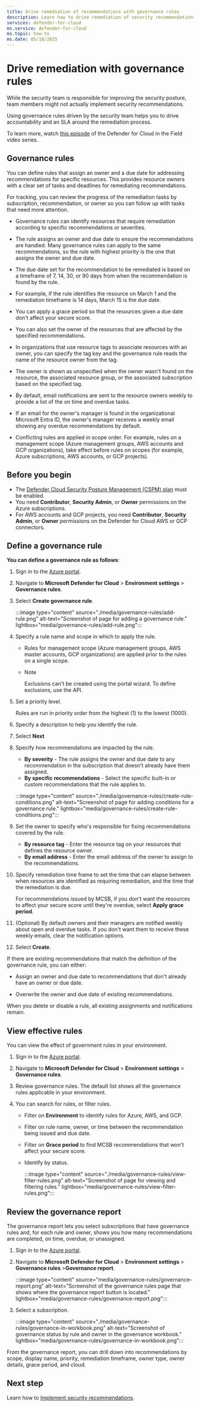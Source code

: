 ```yaml
---
title: Drive remediation of recommendations with governance rules
description: Learn how to drive remediation of security recommendations with governance rules in Microsoft Defender for Cloud
services: defender-for-cloud
ms.service: defender-for-cloud
ms.topic: how-to
ms.date: 05/18/2025
---
```


# Drive remediation with governance rules

While the security team is responsible for improving the security posture, team members might not actually implement security recommendations.

Using governance rules driven by the security team helps you to drive accountability and an SLA around the remediation process.

To learn more, watch [this episode](episode-fifteen.md) of the Defender for Cloud in the Field video series.

## Governance rules

You can define rules that assign an owner and a due date for addressing recommendations for specific resources. This provides resource owners with a clear set of tasks and deadlines for remediating recommendations.

For tracking, you can review the progress of the remediation tasks by subscription, recommendation, or owner so you can follow up with tasks that need more attention.

- Governance rules can identify resources that require remediation according to specific recommendations or severities.
- The rule assigns an owner and due date to ensure the recommendations are handled. Many governance rules can apply to the same recommendations, so the rule with highest priority is the one that assigns the owner and due date.

- The due date set for the recommendation to be remediated is based on a timeframe of 7, 14, 30, or 90 days from when the recommendation is found by the rule.
- For example, if the rule identifies the resource on March 1 and the remediation timeframe is 14 days, March 15 is the due date.
- You can apply a grace period so that the resources given a due date don't affect your secure score.
- You can also set the owner of the resources that are affected by the specified recommendations.
- In organizations that use resource tags to associate resources with an owner, you can specify the tag key and the governance rule reads the name of the resource owner from the tag.
- The owner is shown as unspecified when the owner wasn't found on the resource, the associated resource group, or the associated subscription based on the specified tag.
- By default, email notifications are sent to the resource owners weekly to provide a list of the on time and overdue tasks.
- If an email for the owner's manager is found in the organizational Microsoft Entra ID, the owner's manager receives a weekly email showing any overdue recommendations by default.
- Conflicting rules are applied in scope order. For example, rules on a management scope (Azure management groups, AWS accounts and GCP organizations), take effect before rules on scopes (for example, Azure subscriptions, AWS accounts, or GCP projects).

## Before you begin

- The [Defender Cloud Security Posture Management (CSPM) plan](concept-cloud-security-posture-management.md) must be enabled.
- You need **Contributor**, **Security Admin**, or **Owner** permissions on the Azure subscriptions.
- For AWS accounts and GCP projects,  you need **Contributor**, **Security Admin**, or **Owner** permissions on the Defender for Cloud AWS or GCP connectors.

## Define a governance rule

**You can define a governance rule as follows**:

1. Sign in to the [Azure portal](https://portal.azure.com).

1. Navigate to **Microsoft Defender for Cloud** > **Environment settings** > **Governance rules**.

1. Select **Create governance rule**.

    :::image type="content" source="./media/governance-rules/add-rule.png" alt-text="Screenshot of page for adding a governance rule." lightbox="media/governance-rules/add-rule.png":::

1. Specify a rule name and scope in which to apply the rule.

    - Rules for management scope (Azure management groups, AWS master accounts, GCP organizations) are applied prior to the rules on a single scope.
    - > [!NOTE]
      > Exclusions can't be created using the portal wizard. To define exclusions, use the API.

1. Set a priority level.

    Rules are run in priority order from the highest (1) to the lowest (1000).

1. Specify a description to help you identify the rule.

1. Select **Next**

1. Specify how recommendations are impacted by the rule.

    - **By severity** - The rule assigns the owner and due date to any recommendation in the subscription that doesn't already have them assigned.
    - **By specific recommendations** - Select the specific built-in or custom recommendations that the rule applies to.

    :::image type="content" source="./media/governance-rules/create-rule-conditions.png" alt-text="Screenshot of page for adding conditions for a governance rule." lightbox="media/governance-rules/create-rule-conditions.png":::

1. Set the owner to specify who's responsible for fixing recommendations covered by the rule.

    - **By resource tag** - Enter the resource tag on your resources that defines the resource owner.
    - **By email address** - Enter the email address of the owner to assign to the recommendations.

1. Specify  remediation time frame to set the time that can elapse between when resources are identified as requiring remediation, and the time that the remediation is due.

    For recommendations issued by MCSB, if you don't want the resources to affect your secure score until they're overdue, select **Apply grace period**.

1. (Optional) By default owners and their managers are notified weekly about open and overdue tasks. If you don't want them to receive these weekly emails, clear the notification options.

1. Select **Create**.

If there are existing recommendations that match the definition of the governance rule, you can either:

- Assign an owner and due date to recommendations that don't already have an owner or due date.

- Overwrite the owner and due date of existing recommendations.

When you delete or disable a rule, all existing assignments and notifications remain.

## View effective rules

You can view the effect of government rules in your environment.

1. Sign in to the [Azure portal](https://portal.azure.com).

1. Navigate to **Microsoft Defender for Cloud** > **Environment settings** > **Governance rules**.

1. Review governance rules. The default list shows all the governance rules applicable in your environment.

1. You can search for rules, or filter rules.

     - Filter on **Environment** to identify rules for Azure, AWS, and GCP.

     - Filter on rule name, owner, or time between the recommendation being issued and due date.

     - Filter on **Grace period** to find MCSB recommendations that won't affect your secure score.

     - Identify by status.

        :::image type="content" source="./media/governance-rules/view-filter-rules.png" alt-text="Screenshot of page for viewing and filtering rules." lightbox="media/governance-rules/view-filter-rules.png":::

## Review the governance report

The governance report lets you select subscriptions that have governance rules and, for each rule and owner, shows you how many recommendations are completed, on time, overdue, or unassigned.

1. Sign in to the [Azure portal](https://portal.azure.com).

1. Navigate to **Microsoft Defender for Cloud** > **Environment settings** > **Governance rules** >**Governance report**.

    :::image type="content" source="media/governance-rules/governance-report.png" alt-text="Screenshot of the  governance rules page that shows where the governance report button is located." lightbox="media/governance-rules/governance-report.png":::

1. Select a subscription.

     :::image type="content" source="./media/governance-rules/governance-in-workbook.png" alt-text="Screenshot of governance status by rule and owner in the governance workbook." lightbox="media/governance-rules/governance-in-workbook.png":::

From the governance report, you can drill down into recommendations by scope, display name, priority, remediation timeframe, owner type, owner details, grace period, and cloud.

## Next step

Learn how to [Implement security recommendations](implement-security-recommendations.md).
